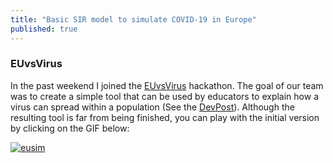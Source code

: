 ```yaml
---
title: "Basic SIR model to simulate COVID-19 in Europe"
published: true
---
```


### EUvsVirus

In the past weekend I joined the [EUvsVirus](https://euvsvirus.org/) hackathon. The goal of our
team was to create a simple tool that can be used by educators to explain how a virus can spread
within a population (See the [DevPost](https://devpost.com/software/political-policies-effect-on-covid-19-spread-inside-the-eu-uamhdv)). Although the resulting tool is far from being finished, you can play with 
the initial version by clicking on the GIF below:

<a href="https://eusim.github.io/" rel="some text">![eusim](https://github.com/michelmake/michelmake.github.io/blob/master/graphics/screen-capt.gif)</a>



